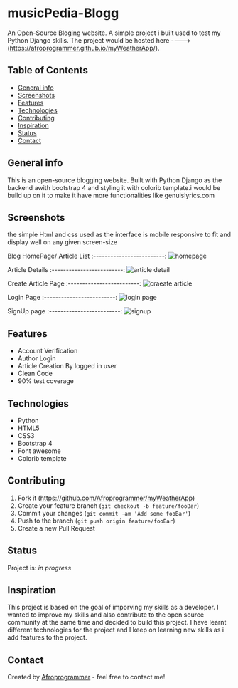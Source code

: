 # musicPedia-Blogg
An Open-Source Bloging website. A simple project i built used to test my Python Django skills. 
The project would be hosted here ----> (https://afroprogrammer.github.io/myWeatherApp/).

## Table of Contents
* [General info](#general-info)
* [Screenshots](#screenshots)
* [Features](#features)
* [Technologies](#technologies)
* [Contributing](#contributing)
* [Inspiration](#inspiration)
* [Status](#status)
* [Contact](#contact)


## General info
This is an open-source blogging website. Built with Python Django as the backend awith bootstrap 4 and styling it with colorib template.i would be
build up on it to make it have more functionalities like genuislyrics.com

## Screenshots
the simple Html and css used as the interface is mobile responsive to fit and display well on any given screen-size 

 Blog  HomePage/ Article List
:-------------------------:
![homepage](https://user-images.githubusercontent.com/38287785/89721808-83273b00-d9d1-11ea-901a-f22a54a433eb.png)

 Article Details
:-------------------------:
![article detail](https://user-images.githubusercontent.com/38287785/89721796-67239980-d9d1-11ea-8f66-4b372f4712f1.png)

 Create Article Page
:-------------------------:
![craeate article](https://user-images.githubusercontent.com/38287785/89721805-7efb1d80-d9d1-11ea-9a1b-0812eadb3578.png)

 Login Page
:-------------------------:
![login page](https://user-images.githubusercontent.com/38287785/89721934-8c64d780-d9d2-11ea-8789-a60034717957.png)

 SignUp page
:-------------------------:
![signup](https://user-images.githubusercontent.com/38287785/89721950-b918ef00-d9d2-11ea-8358-7f2dce311b51.png)

## Features
* Account Verification
* Author Login
* Article Creation By logged in user
* Clean Code
* 90% test coverage

## Technologies
* Python 
* HTML5
* CSS3 
* Bootstrap 4
* Font awesome
* Colorib template

## Contributing
1. Fork it (<https://github.com/Afroprogrammer/myWeatherApp>)
2. Create your feature branch (`git checkout -b feature/fooBar`)
3. Commit your changes (`git commit -am 'Add some fooBar'`)
4. Push to the branch (`git push origin feature/fooBar`)
5. Create a new Pull Request
## Status
Project is: _in progress_


## Inspiration
This project is based on the goal of imporving my skills as a developer. I wanted to improve my skills and also contribute 
to the open source community at the same time and decided to build this project.
I have learnt different technologies for the project and I keep on learning new skills as i add features to the project.


## Contact
Created by [Afroprogrammer](https://twitter.com/_Afroprogrammer) - feel free to contact me!

